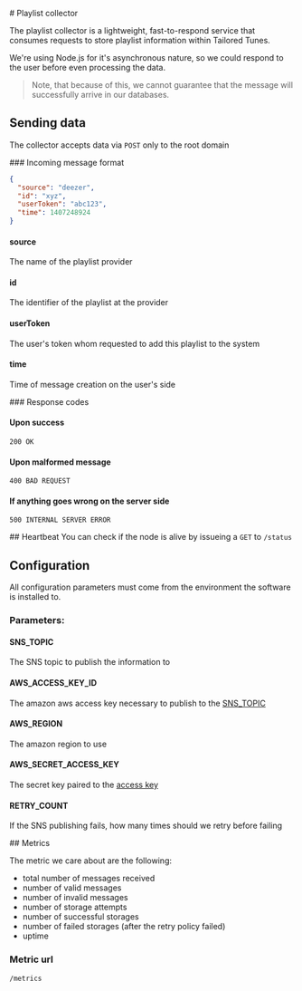# Playlist collector

The playlist collector is a lightweight, fast-to-respond service that consumes
requests to store playlist information within Tailored Tunes.

We're using Node.js for it's asynchronous nature, so we could respond to the
user before even processing the data.

>Note, that because of this, we cannot guarantee that the message will
successfully arrive in our databases.

## Sending data
The collector accepts data via `POST` only to the root domain

### Incoming message format

```json
{
  "source": "deezer",
  "id": "xyz",
  "userToken": "abc123",
  "time": 1407248924
}
```

#### source
The name of the playlist provider

#### id
The identifier of the playlist at the provider

#### userToken
The user's token whom requested to add this playlist to the system

#### time
Time of message creation on the user's side

### Response codes

#### Upon success
`200 OK`

#### Upon malformed message
`400 BAD REQUEST`

#### If anything goes wrong on the server side
`500 INTERNAL SERVER ERROR`

## Heartbeat
You can check if the node is alive by issueing a `GET` to `/status`

## Configuration

All configuration parameters must come from the environment the software is
installed to.

### Parameters:

#### SNS_TOPIC
The SNS topic to publish the information to

#### AWS_ACCESS_KEY_ID
The amazon aws access key necessary to publish to the [SNS_TOPIC](#SNS_TOPIC)

#### AWS_REGION
The amazon region to use

#### AWS_SECRET_ACCESS_KEY
The secret key paired to the [access key](#AWS_ACCESS_KEY_ID)

#### RETRY_COUNT
If the SNS publishing fails, how many times should we retry before failing

## Metrics

The metric we care about are the following:

- total number of messages received
- number of valid messages
- number of invalid messages
- number of storage attempts
- number of successful storages
- number of failed storages (after the retry policy failed)
- uptime

### Metric url

`/metrics`

